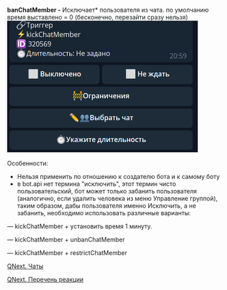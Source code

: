 
**banChatMember -** Исключает* пользователя из чата. по умолчанию время выставлено = 0 (бесконечно, перезайти сразу нельзя)
![](./1.png)



Особенности:
* Нельзя применить по отношению к создателю бота и к самому боту
* в bot.api нет термина "исключить", этот термин чисто пользовательский, бот может только забанить пользователя (аналогично, если удалить человека из меню Управление группой), таким образом, дабы пользователя именно Исключить, а не забанить, необходимо использовать различные варианты:

— kickChatMember + установить время 1 минуту.

— kickChatMember + unbanChatMember

— kickChatMember + restrictChatMember



[QNext. Чаты](/docs-test/ph/QNext-admin-chat-about-07-05)

[QNext. Перечень реакции](/docs-test/ph/QNext-admin-reaction-about-05-01)

